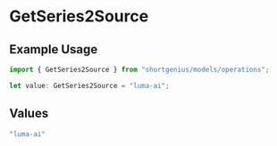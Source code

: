 # GetSeries2Source

## Example Usage

```typescript
import { GetSeries2Source } from "shortgenius/models/operations";

let value: GetSeries2Source = "luma-ai";
```

## Values

```typescript
"luma-ai"
```